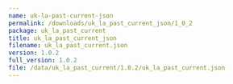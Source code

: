 ```yaml
---
name: uk-la-past-current-json
permalink: /downloads/uk_la_past_current_json/1_0_2
package: uk_la_past_current
title: uk_la_past_current_json
filename: uk_la_past_current.json
version: 1.0.2
full_version: 1.0.2
file: /data/uk_la_past_current/1.0.2/uk_la_past_current.json
---
```

